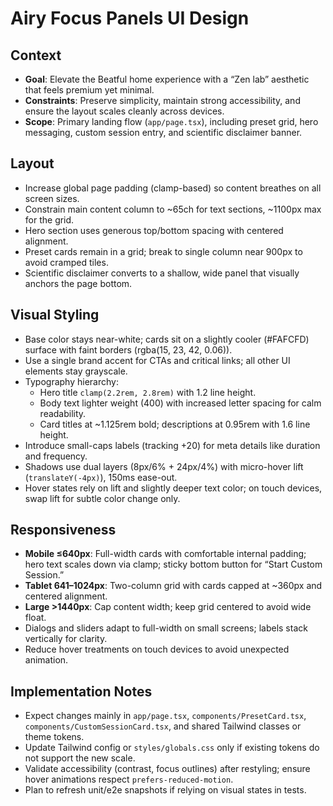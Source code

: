 # Airy Focus Panels UI Design

## Context
- **Goal**: Elevate the Beatful home experience with a “Zen lab” aesthetic that feels premium yet minimal.
- **Constraints**: Preserve simplicity, maintain strong accessibility, and ensure the layout scales cleanly across devices.
- **Scope**: Primary landing flow (`app/page.tsx`), including preset grid, hero messaging, custom session entry, and scientific disclaimer banner.

## Layout
- Increase global page padding (clamp-based) so content breathes on all screen sizes.
- Constrain main content column to ~65ch for text sections, ~1100px max for the grid.
- Hero section uses generous top/bottom spacing with centered alignment.
- Preset cards remain in a grid; break to single column near 900px to avoid cramped tiles.
- Scientific disclaimer converts to a shallow, wide panel that visually anchors the page bottom.

## Visual Styling
- Base color stays near-white; cards sit on a slightly cooler (#FAFCFD) surface with faint borders (rgba(15, 23, 42, 0.06)).
- Use a single brand accent for CTAs and critical links; all other UI elements stay grayscale.
- Typography hierarchy:
  - Hero title `clamp(2.2rem, 2.8rem)` with 1.2 line height.
  - Body text lighter weight (400) with increased letter spacing for calm readability.
  - Card titles at ~1.125rem bold; descriptions at 0.95rem with 1.6 line height.
- Introduce small-caps labels (tracking +20) for meta details like duration and frequency.
- Shadows use dual layers (8px/6% + 24px/4%) with micro-hover lift (`translateY(-4px)`), 150ms ease-out.
- Hover states rely on lift and slightly deeper text color; on touch devices, swap lift for subtle color change only.

## Responsiveness
- **Mobile ≤640px**: Full-width cards with comfortable internal padding; hero text scales down via clamp; sticky bottom button for “Start Custom Session.”
- **Tablet 641–1024px**: Two-column grid with cards capped at ~360px and centered alignment.
- **Large >1440px**: Cap content width; keep grid centered to avoid wide float.
- Dialogs and sliders adapt to full-width on small screens; labels stack vertically for clarity.
- Reduce hover treatments on touch devices to avoid unexpected animation.

## Implementation Notes
- Expect changes mainly in `app/page.tsx`, `components/PresetCard.tsx`, `components/CustomSessionCard.tsx`, and shared Tailwind classes or theme tokens.
- Update Tailwind config or `styles/globals.css` only if existing tokens do not support the new scale.
- Validate accessibility (contrast, focus outlines) after restyling; ensure hover animations respect `prefers-reduced-motion`.
- Plan to refresh unit/e2e snapshots if relying on visual states in tests.
